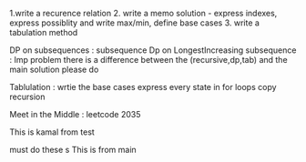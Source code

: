 1.write a recurence relation
2. write a memo solution - express indexes, express possiblity and write max/min, define base cases
3. write a tabulation method

DP on subsequences : subsequence
Dp on LongestIncreasing subsequence : Imp problem there is a difference between the (recursive,dp,tab) and the main solution please do

Tablulation : 
  wrtie the base cases
  express every state in for loops
copy recursion

  Meet in the Middle : leetcode 2035

  This is kamal from test
  
  must do these s 
  This is from main
